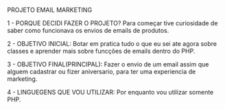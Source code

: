 PROJETO EMAIL MARKETING

1 - PORQUE DECIDI FAZER O PROJETO?
Para começar tive curiosidade de saber como funcionava os envios de emails de produtos.

2 - OBJETIVO INICIAL:
Botar em pratica tudo o que eu sei ate agora sobre classes e aprender mais sobre funcções de emails dentro do PHP.

3 - OBJETIVO FINAL(PRINCIPAL):
Fazer o envio de um email assim que alguem cadastrar ou fizer aniversario, para ter uma experiencia de marketing.

4 - LINGUEGENS QUE VOU UTILIZAR:
Por enquanto vou utilizar somente PHP.

